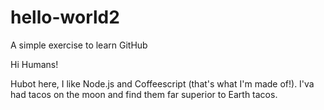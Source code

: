 # hello-world2
A simple exercise to learn GitHub

Hi Humans!

Hubot here, I like Node.js and Coffeescript (that's what I'm made of!).
I'va had tacos on the moon and find them far superior to Earth tacos.
